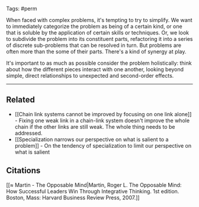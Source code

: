 Tags: #perm 

When faced with complex problems, it's tempting to try to simplify. We want to immediately categorize the problem as being of a certain kind, or one that is soluble by the application of certain skills or techniques. Or, we look to subdivide the problem into its constituent parts, refactoring it into a series of discrete sub-problems that can be resolved in turn. But problems are often more than the some of their parts. There's a kind of synergy at play. 

It's important to as much as possible consider the problem holistically: think about how the different pieces interact with one another, looking beyond simple, direct relationships to unexpected and second-order effects. 


---
## Related
- [[Chain link systems cannot be improved by focusing on one link alone]] - Fixing one weak link in a chain-link system doesn't improve the whole chain if the other links are still weak. The whole thing needs to be addressed. 
- [[Specialization narrows our perspective on what is salient to a problem]] - On the tendency of specialization to limit our perspective on what is salient

## Citations
[[≈ Martin - The Opposable Mind|Martin, Roger L. The Opposable Mind: How Successful Leaders Win Through Integrative Thinking. 1st edition. Boston, Mass: Harvard Business Review Press, 2007.]]
